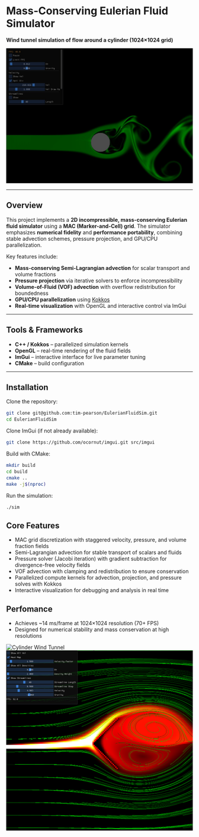 # Mass-Conserving Eulerian Fluid Simulator

**Wind tunnel simulation of flow around a cylinder (1024×1024 grid)**

![Cylinder Wind Tunnel](./images/timothy_cylinder.png)  



---

## Overview

This project implements a **2D incompressible, mass-conserving Eulerian fluid
simulator** using a **MAC (Marker-and-Cell) grid**. The simulator emphasizes
**numerical fidelity** and **performance portability**, combining stable
advection schemes, pressure projection, and GPU/CPU parallelization.  

Key features include:  
- **Mass-conserving Semi-Lagrangian advection** for scalar transport and volume
fractions  
- **Pressure projection** via iterative solvers to enforce incompressibility  
- **Volume-of-Fluid (VOF) advection** with overflow redistribution for
boundedness  
- **GPU/CPU parallelization** using [Kokkos](https://github.com/kokkos/kokkos)  
- **Real-time visualization** with OpenGL and interactive control via ImGui  

---

## Tools & Frameworks

- **C++ / Kokkos** – parallelized simulation kernels  
- **OpenGL** – real-time rendering of the fluid fields  
- **ImGui** – interactive interface for live parameter tuning  
- **CMake** – build configuration  

---

## Installation

Clone the repository:  

```bash
git clone git@github.com:tim-pearson/EulerianFluidSim.git
cd EulerianFluidSim
```
Clone ImGui (if not already available):
```bash
git clone https://github.com/ocornut/imgui.git src/imgui

```
Build with CMake:
```bash
mkdir build
cd build
cmake ..
make -j$(nproc)

```
Run the simulation:
```bash
./sim
```

## Core Features

- MAC grid discretization with staggered velocity, pressure, and volume
fraction fields
- Semi-Lagrangian advection for stable transport of scalars and fluids
- Pressure solver (Jacobi iteration) with gradient subtraction for
divergence-free velocity fields
- VOF advection with clamping and redistribution to ensure conservation
- Parallelized compute kernels for advection, projection, and pressure solves
with Kokkos
- Interactive visualization for debugging and analysis in real time


## Perfomance

- Achieves ~14 ms/frame at 1024×1024 resolution (70+ FPS)
- Designed for numerical stability and mass conservation at high resolutions

![Cylinder Wind Tunnel](./images/highvel_cylinder.jpeg)  
![Cylinder Wind Tunnel](./images/timothy_streamlines.png)